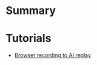 # Summary

# Tutorials
- [Browser recording to AI replay](tutorials/browser_recording_to_ai_replay.md)
